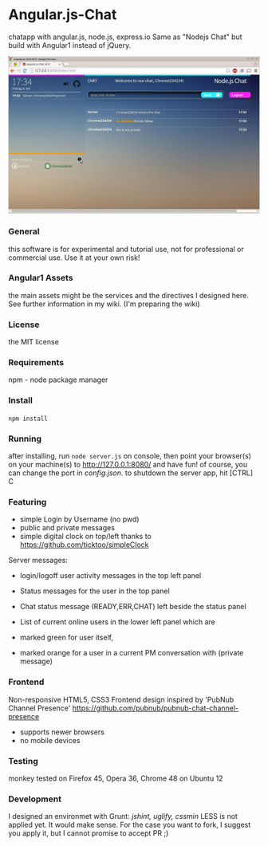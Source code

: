 # Angular.js-Chat
chatapp with angular.js, node.js, express.io
Same as "Nodejs Chat" but build with Angular1 instead of jQuery. 

![screenshot](screenshots/screen.jpg "Angularjs chat")

### General
this software is for experimental and tutorial use, not for professional or commercial use. Use it at your own risk! 

### Angular1 Assets
the main assets might be the services and the directives I designed here. See further information in my wiki. (I'm preparing the wiki)

### License
the MIT license

### Requirements
npm - node package manager

### Install
`npm install` 

### Running
after installing, run `node server.js` on console, then point your browser(s) on your machine(s) to 
http://127.0.0.1:8080/ and have fun! of course, you can change the port in *config.json*. to shutdown the server app, hit [CTRL] C

### Featuring
 - simple Login by Username (no pwd)
 - public and private messages
 - simple digital clock on top/left thanks to https://github.com/ticktoo/simpleClock

Server messages:
 - login/logoff user activity messages in the top left panel
 - Status messages for the user in the top panel 
 - Chat status message (READY,ERR,CHAT) left beside the status panel 

 - List of current online users in the lower left panel which are
 - marked green for user itself,
 - marked orange for a user in a current PM conversation with (private message)

### Frontend  
Non-responsive HTML5, CSS3 Frontend design inspired by 'PubNub Channel Presence' 
https://github.com/pubnub/pubnub-chat-channel-presence
 - supports newer browsers
 - no mobile devices

### Testing
monkey tested on Firefox 45, Opera 36, Chrome 48 on Ubuntu 12

### Development
I designed an environmet with Grunt: *jshint, uglify, cssmin*
LESS is not applied yet. It would make sense. For the case you want to fork, I suggest you apply it, but I cannot promise to accept PR ;) 
